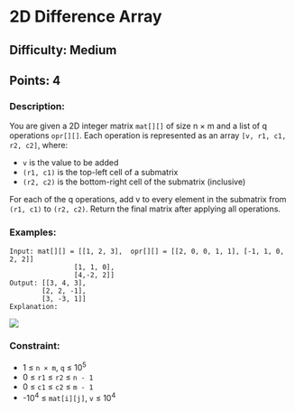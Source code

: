 # 2D Difference Array
## Difficulty: Medium
## Points: 4
### Description:
You are given a 2D integer matrix `mat[][]` of size n × m and a list of q operations `opr[][]`. Each operation is represented as an array `[v, r1, c1, r2, c2]`, where:
- `v` is the value to be added
- `(r1, c1)` is the top-left cell of a submatrix
- `(r2, c2)` is the bottom-right cell of the submatrix (inclusive)

For each of the q operations, add v to every element in the submatrix from `(r1, c1)` to `(r2, c2)`. Return the final matrix after applying all operations.

### Examples:
```
Input: mat[][] = [[1, 2, 3],  opr[][] = [[2, 0, 0, 1, 1], [-1, 1, 0, 2, 2]]
                [1, 1, 0],
                [4,-2, 2]]
Output: [[3, 4, 3],
        [2, 2, -1],
        [3, -3, 1]] 
Explanation: 
```
<img src="https://media.geeksforgeeks.org/img-practice/prod/addEditProblem/899248/Web/Other/blobid1_1753512754.jpg"><br>

### Constraint:
- 1 ≤ `n × m`, `q` ≤ 10<sup>5</sup>
- 0 ≤ `r1` ≤ `r2` ≤ `n - 1`
- 0 ≤ `c1` ≤ `c2` ≤ `m - 1`
- -10<sup>4</sup> ≤ `mat[i][j]`, `v` ≤ 10<sup>4</sup>